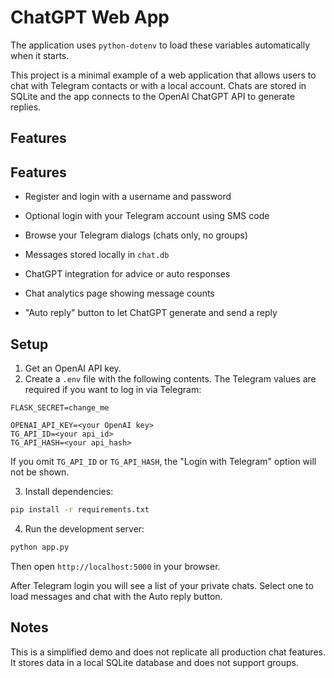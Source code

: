 
# ChatGPT Web App

The application uses `python-dotenv` to load these variables automatically when
it starts.

This project is a minimal example of a web application that allows users to chat with Telegram contacts or with a local account. Chats are stored in SQLite and the app connects to the OpenAI ChatGPT API to generate replies.


## Features



## Features

- Register and login with a username and password


- Optional login with your Telegram account using SMS code
- Browse your Telegram dialogs (chats only, no groups)
- Messages stored locally in `chat.db`
- ChatGPT integration for advice or auto responses
- Chat analytics page showing message counts
- "Auto reply" button to let ChatGPT generate and send a reply

## Setup


1. Get an OpenAI API key.
2. Create a `.env` file with the following contents. The Telegram values are
   required if you want to log in via Telegram:

```
FLASK_SECRET=change_me

OPENAI_API_KEY=<your OpenAI key>
TG_API_ID=<your api_id>
TG_API_HASH=<your api_hash>
```


If you omit `TG_API_ID` or `TG_API_HASH`, the "Login with Telegram" option will
not be shown.

3. Install dependencies:


```bash
pip install -r requirements.txt
```


4. Run the development server:


```bash
python app.py
```

Then open `http://localhost:5000` in your browser.


After Telegram login you will see a list of your private chats. Select one to load messages and chat with the Auto reply button.

## Notes

This is a simplified demo and does not replicate all production chat features. It stores data in a local SQLite database and does not support groups.
